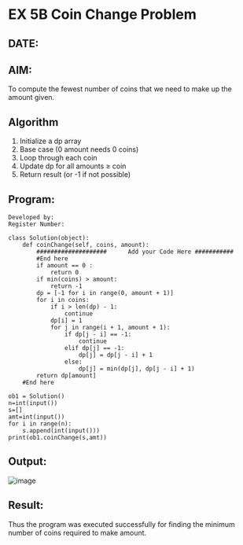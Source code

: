 # EX 5B Coin Change Problem
## DATE:
## AIM:
To compute the fewest number of coins that we need to make up the amount given.


## Algorithm
1. Initialize a dp array 
2. Base case (0 amount needs 0 coins)
3. Loop through each coin
4. Update dp for all amounts ≥ coin 
5. Return result (or -1 if not possible)  

## Program:
~~~
Developed by: 
Register Number:

class Solution(object):
    def coinChange(self, coins, amount):
        ####################      Add your Code Here ###########
        #End here
        if amount == 0 :
            return 0
        if min(coins) > amount:
            return -1
        dp = [-1 for i in range(0, amount + 1)]
        for i in coins:
            if i > len(dp) - 1:
                continue
            dp[i] = 1
            for j in range(i + 1, amount + 1):
                if dp[j - i] == -1:
                    continue
                elif dp[j] == -1:
                    dp[j] = dp[j - i] + 1
                else:
                    dp[j] = min(dp[j], dp[j - i] + 1)
        return dp[amount]
    #End here
      
ob1 = Solution()
n=int(input())
s=[]
amt=int(input())
for i in range(n):
    s.append(int(input()))
print(ob1.coinChange(s,amt))

~~~

## Output:

![image](https://github.com/user-attachments/assets/f52111f2-1850-4078-ab0e-022be722013a)

## Result:
Thus the program was executed successfully for finding the minimum number of coins required to make amount.
